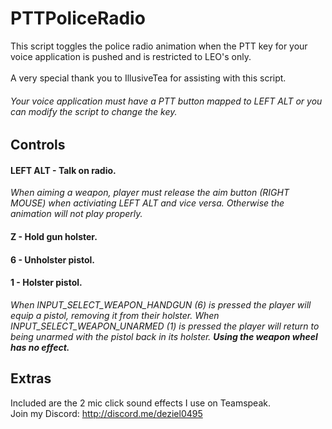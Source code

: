 # PTTPoliceRadio
This script toggles the police radio animation when the PTT key for your voice application is pushed and is restricted to LEO's only.
<br><br>
A very special thank you to IllusiveTea for assisting with this script.
###### _Your voice application must have a PTT button mapped to LEFT ALT or you can modify the script to change the key._
## Controls
#### **LEFT ALT - Talk on radio.**
*When aiming a weapon, player must release the aim button (RIGHT MOUSE) when activiating LEFT ALT and vice versa. Otherwise the animation will not play properly.*
#### **Z - Hold gun holster.**
#### **6 - Unholster pistol.**
#### **1 - Holster pistol.**
_When INPUT_SELECT_WEAPON_HANDGUN (6) is pressed the player will equip a pistol, removing it from their holster. When INPUT_SELECT_WEAPON_UNARMED (1) is pressed the player will return to being unarmed with the pistol back in its holster. **Using the weapon wheel has no effect.**_
## Extras
Included are the 2 mic click sound effects I use on Teamspeak.
<br>
Join my Discord: http://discord.me/deziel0495
